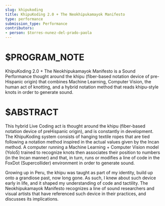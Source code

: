 ```yaml
---
slug: khipukoding
title: KhipuKoding 2.0 + The Neokhipukamayok Manifesto
type: performance
submission_type: Performance
contributors:
- person: $torres-nunez-del-prado-paola
---
```


# $PROGRAM_NOTE

KhipuKoding 2.0 + The Neokhipukamayok Manifesto is a Sound Performance thought
around the khipu (fiber-based notation device of pre-Hispanic origin) that combines Machine
Learning, Computer Vision, the human act of knotting, and a hybrid notation method that
reads khipu-style knots in order to generate sound.

# $ABSTRACT

This hybrid Live Coding act is thought around the khipu (fiber-based notation device of preHispanic 
origin), and is constantly in development. The KhipuKoding system consists of hanging
textile ropes that are tied following a notation method inspired in the actual values given by the
Incan method. A computer running a Machine Learning + Computer Vision model (Yolo5) trained
to recognize knots then associates their position to numbers (in the Incan manner) and that, in turn,
runs or modifies a line of code in the FoxDot (Supercollider) environment in order to generate
sound.

Growing up in Peru, the khipu was taught as part of my identity, build up onto a grandiose past,
now long gone. As such, I knew about such device early in life, and it shaped my understanding of
code and tactility. The Neokhipukamayok Manifesto recognizes a line of sound researchers and
visual artists that have referenced such device in their practices, and discusses its implications.
